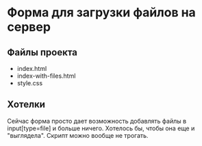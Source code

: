 # Форма для загрузки файлов на сервер

## Файлы проекта

 * index.html
 * index-with-files.html
 * style.css

## Хотелки

Сейчас форма просто дает возможность добавлять файлы в input[type=file] и больше ничего. Хотелось бы, чтобы она еще и "выглядела". Скрипт можно вообще не трогать.

